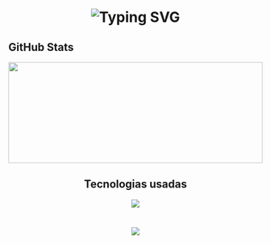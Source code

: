 <h1 align="center" >
<img src="https://readme-typing-svg.herokuapp.com?font=Righteous&weight=500&size=35&center=true&vCenter=true&pause=1000&color=A6BC09&random=false&width=500&height=70&lines=Ol%C3%A1!;Me+chamo+Eduardo!" alt="Typing SVG" />
</h1>

<h2>GitHub Stats</h2>

<a href="https://github.com/eduhsantiago/github-readme-stats">
  <img width=100% height=200 align="center" src= "https://github-readme-stats.vercel.app/api?username=eduhsantiago&show_icons=true&theme=merko" />
</a>


<h2 align="center">Tecnologias usadas</h2>
<div align="center" >
  <img src="https://skillicons.dev/icons?i=react,html,css,vscode,github,figma,git" />
</div>
<h1 align="center">
<img src="https://readme-typing-svg.herokuapp.com/?font=Righteous&size=35&center=true&vCenter=true&width=500&height=70&duration=4000&lines=obrigado+pela+atenção!;" />
</h1>

